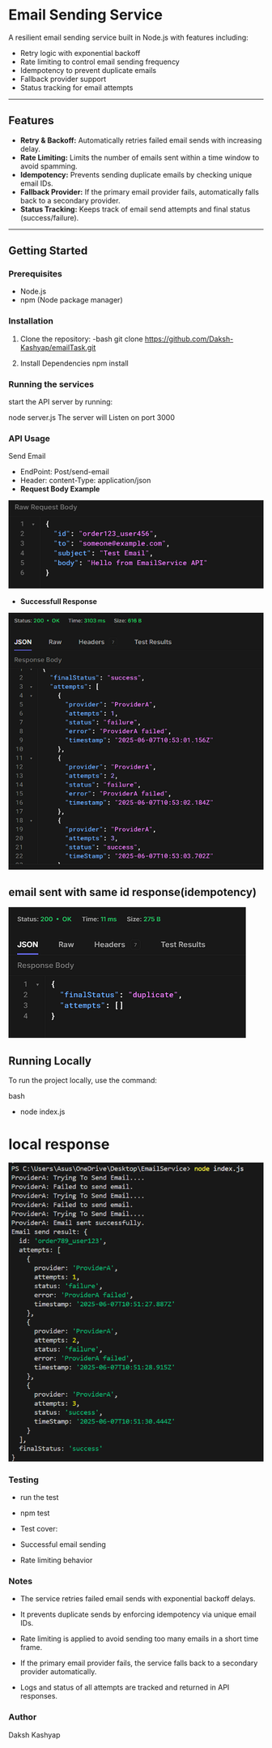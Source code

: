 # Email Sending Service

A resilient email sending service built in Node.js with features including:

- Retry logic with exponential backoff
- Rate limiting to control email sending frequency
- Idempotency to prevent duplicate emails
- Fallback provider support
- Status tracking for email attempts

---

## Features

- **Retry & Backoff:** Automatically retries failed email sends with increasing delay.
- **Rate Limiting:** Limits the number of emails sent within a time window to avoid spamming.
- **Idempotency:** Prevents sending duplicate emails by checking unique email IDs.
- **Fallback Provider:** If the primary email provider fails, automatically falls back to a secondary provider.
- **Status Tracking:** Keeps track of email send attempts and final status (success/failure).

---

## Getting Started

### Prerequisites

- Node.js
- npm (Node package manager)

### Installation

1. Clone the repository:
   -bash
   git clone https://github.com/Daksh-Kashyap/emailTask.git

2. Install Dependencies
   npm install

### Running the services

start the API server by running:

node server.js
The server will Listen on port 3000

### API Usage

Send Email

- EndPoint: Post/send-email
- Header: content-Type: application/json
- **Request Body Example**

![alt text](image-1.png)

- **Successfull Response**

 ![alt text](image-2.png)

 ## email sent with same id response(idempotency)

 ![alt text](image-3.png)


## Running Locally

To run the project locally, use the command:

bash
- node index.js

# local response

![alt text](image.png)

### Testing

- run the test
- npm test

- Test cover:
- Successful email sending
- Rate limiting behavior

### Notes

- The service retries failed email sends with exponential backoff delays.

- It prevents duplicate sends by enforcing idempotency via unique email IDs.

- Rate limiting is applied to avoid sending too many emails in a short time frame.

- If the primary email provider fails, the service falls back to a secondary provider automatically.

- Logs and status of all attempts are tracked and returned in API responses.

### Author

Daksh Kashyap
